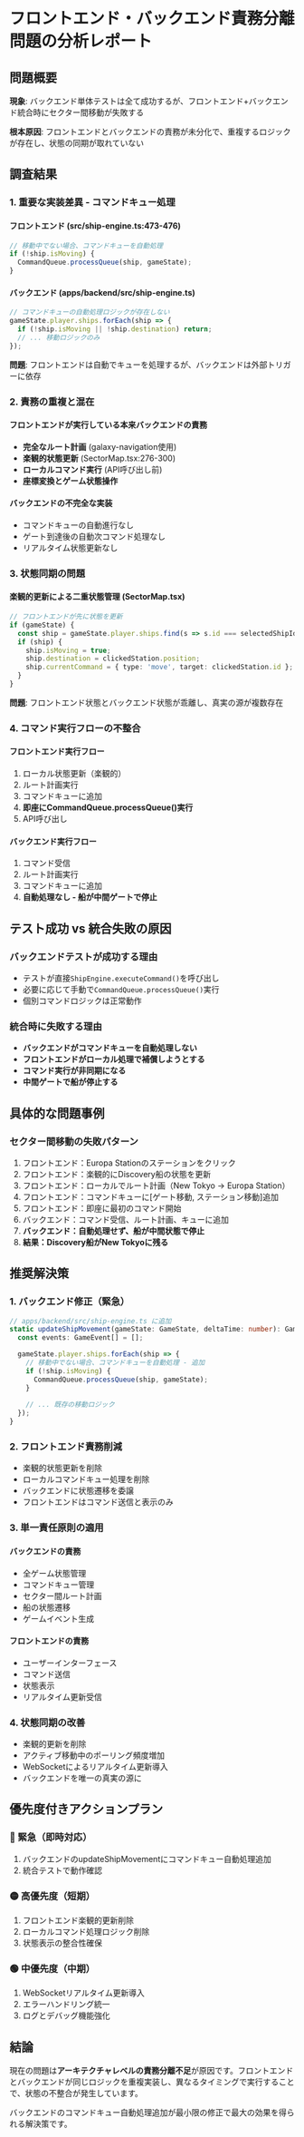 # フロントエンド・バックエンド責務分離問題の分析レポート

## 問題概要

**現象**: バックエンド単体テストは全て成功するが、フロントエンド+バックエンド統合時にセクター間移動が失敗する

**根本原因**: フロントエンドとバックエンドの責務が未分化で、重複するロジックが存在し、状態の同期が取れていない

## 調査結果

### 1. 重要な実装差異 - コマンドキュー処理

#### フロントエンド (src/ship-engine.ts:473-476)
```typescript
// 移動中でない場合、コマンドキューを自動処理
if (!ship.isMoving) {
  CommandQueue.processQueue(ship, gameState);
}
```

#### バックエンド (apps/backend/src/ship-engine.ts)
```typescript
// コマンドキューの自動処理ロジックが存在しない
gameState.player.ships.forEach(ship => {
  if (!ship.isMoving || !ship.destination) return;
  // ... 移動ロジックのみ
});
```

**問題**: フロントエンドは自動でキューを処理するが、バックエンドは外部トリガーに依存

### 2. 責務の重複と混在

#### フロントエンドが実行している本来バックエンドの責務
- **完全なルート計画** (galaxy-navigation使用)
- **楽観的状態更新** (SectorMap.tsx:276-300)
- **ローカルコマンド実行** (API呼び出し前)
- **座標変換とゲーム状態操作**

#### バックエンドの不完全な実装
- コマンドキューの自動進行なし
- ゲート到達後の自動次コマンド処理なし
- リアルタイム状態更新なし

### 3. 状態同期の問題

#### 楽観的更新による二重状態管理 (SectorMap.tsx)
```typescript
// フロントエンドが先に状態を更新
if (gameState) {
  const ship = gameState.player.ships.find(s => s.id === selectedShipId);
  if (ship) {
    ship.isMoving = true;
    ship.destination = clickedStation.position;
    ship.currentCommand = { type: 'move', target: clickedStation.id };
  }
}
```

**問題**: フロントエンド状態とバックエンド状態が乖離し、真実の源が複数存在

### 4. コマンド実行フローの不整合

#### フロントエンド実行フロー
1. ローカル状態更新（楽観的）
2. ルート計画実行
3. コマンドキューに追加
4. **即座にCommandQueue.processQueue()実行**
5. API呼び出し

#### バックエンド実行フロー
1. コマンド受信
2. ルート計画実行
3. コマンドキューに追加
4. **自動処理なし - 船が中間ゲートで停止**

## テスト成功 vs 統合失敗の原因

### バックエンドテストが成功する理由
- テストが直接`ShipEngine.executeCommand()`を呼び出し
- 必要に応じて手動で`CommandQueue.processQueue()`実行
- 個別コマンドロジックは正常動作

### 統合時に失敗する理由
- **バックエンドがコマンドキューを自動処理しない**
- **フロントエンドがローカル処理で補償しようとする**
- **コマンド実行が非同期になる**
- **中間ゲートで船が停止する**

## 具体的な問題事例

### セクター間移動の失敗パターン
1. フロントエンド：Europa Stationのステーションをクリック
2. フロントエンド：楽観的にDiscovery船の状態を更新
3. フロントエンド：ローカルでルート計画（New Tokyo → Europa Station）
4. フロントエンド：コマンドキューに[ゲート移動, ステーション移動]追加
5. フロントエンド：即座に最初のコマンド開始
6. バックエンド：コマンド受信、ルート計画、キューに追加
7. **バックエンド：自動処理せず、船が中間状態で停止**
8. **結果：Discovery船がNew Tokyoに残る**

## 推奨解決策

### 1. バックエンド修正（緊急）
```typescript
// apps/backend/src/ship-engine.ts に追加
static updateShipMovement(gameState: GameState, deltaTime: number): GameEvent[] {
  const events: GameEvent[] = [];

  gameState.player.ships.forEach(ship => {
    // 移動中でない場合、コマンドキューを自動処理 - 追加
    if (!ship.isMoving) {
      CommandQueue.processQueue(ship, gameState);
    }
    
    // ... 既存の移動ロジック
  });
}
```

### 2. フロントエンド責務削減
- 楽観的状態更新を削除
- ローカルコマンドキュー処理を削除
- バックエンドに状態遷移を委譲
- フロントエンドはコマンド送信と表示のみ

### 3. 単一責任原則の適用
#### バックエンドの責務
- 全ゲーム状態管理
- コマンドキュー管理
- セクター間ルート計画
- 船の状態遷移
- ゲームイベント生成

#### フロントエンドの責務
- ユーザーインターフェース
- コマンド送信
- 状態表示
- リアルタイム更新受信

### 4. 状態同期の改善
- 楽観的更新を削除
- アクティブ移動中のポーリング頻度増加
- WebSocketによるリアルタイム更新導入
- バックエンドを唯一の真実の源に

## 優先度付きアクションプラン

### 🔴 緊急（即時対応）
1. バックエンドのupdateShipMovementにコマンドキュー自動処理追加
2. 統合テストで動作確認

### 🟡 高優先度（短期）
1. フロントエンド楽観的更新削除
2. ローカルコマンド処理ロジック削除
3. 状態表示の整合性確保

### 🟢 中優先度（中期）
1. WebSocketリアルタイム更新導入
2. エラーハンドリング統一
3. ログとデバッグ機能強化

## 結論

現在の問題は**アーキテクチャレベルの責務分離不足**が原因です。フロントエンドとバックエンドが同じロジックを重複実装し、異なるタイミングで実行することで、状態の不整合が発生しています。

バックエンドのコマンドキュー自動処理追加が最小限の修正で最大の効果を得られる解決策です。